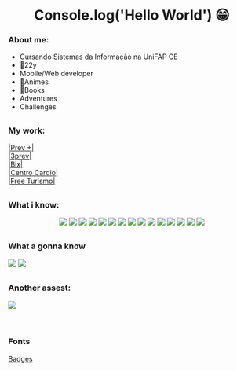 <h1 align="center">Console.log('Hello World') 😁
</h1>

### About me: 
 <ul>
  <li>Cursando Sistemas da Informação na UniFAP CE</li>
  <li>🥳22y </li>
  <li>Mobile/Web developer</li>
  <li>🤖Animes</li>
  <li>📕Books</li>
  <li>Adventures</li>
  <li>Challenges</li>
 </ul>

##

### My work:
  <a href="https://play.google.com/store/apps/details?id=com.tresit.prevmais">|Prev +|</a><br>
  <a href="https://3prev.app.br/#/login">|3prev|</a><br>
  <a href="https://play.google.com/store/apps/details?id=premier.bix">|Bix|</a><br>
  <a href="https://play.google.com/store/apps/details?id=centro.centro_cardio">|Centro Cardio|</a><br>
  <a href="https://freeturismo.netlify.app/">|Free Turismo|</a><br>
##

 ### What i know:
 <div align="center">
  <img src="https://img.shields.io/badge/HTML5-E34F26?style=for-the-badge&logo=html5&logoColor=white"/>
  <img src="https://img.shields.io/badge/CSS3-1572B6?style=for-the-badge&logo=css3&logoColor=white"/>
  <img src="https://img.shields.io/badge/Bootstrap-563D7C?style=for-the-badge&logo=bootstrap&logoColor=white"/>
  <img src="https://img.shields.io/badge/Material--UI-0081CB?style=for-the-badge&logo=material-ui&logoColor=white"/>
  <img src="https://img.shields.io/badge/Tailwind_CSS-38B2AC?style=for-the-badge&logo=tailwind-css&logoColor=white"/>
  <img src="https://img.shields.io/badge/JavaScript-F7DF1E?style=for-the-badge&logo=javascript&logoColor=black"/>
  <img src="https://img.shields.io/badge/Trello-0052CC?style=for-the-badge&logo=trello&logoColor=white"/>
  <img src="https://img.shields.io/badge/React-20232A?style=for-the-badge&logo=react&logoColor=61DAFB"/>  
  <img src="https://img.shields.io/badge/Vue.js-35495E?style=for-the-badge&logo=vuedotjs&logoColor=4FC08D"/>
  <img src="https://img.shields.io/badge/Angular-DD0031?style=for-the-badge&logo=angular&logoColor=white"/>
  <img src="https://img.shields.io/badge/MySQL-00000F?style=for-the-badge&logo=mysql&logoColor=white"/>
  <img src="https://img.shields.io/badge/Git-F05032?style=for-the-badge&logo=git&logoColor=white"/>
  <img src="https://img.shields.io/badge/Figma-F24E1E?style=for-the-badge&logo=figma&logoColor=white"/>
  <img src="https://img.shields.io/badge/Flutter-02569B?style=for-the-badge&logo=flutter&logoColor=white"/>
  <img src="https://img.shields.io/badge/React_Native-20232A?style=for-the-badge&logo=react&logoColor=61DAFB"/>
 </div>
 
##

### What a gonna know

 <div display="flex">
  <img src="https://img.shields.io/badge/TypeScript-007ACC?style=for-the-badge&logo=typescript&logoColor=white"/>
  <img src="https://img.shields.io/badge/Redux-593D88?style=for-the-badge&logo=redux&logoColor=white"/>
 </div>

##

### Another assest:

  <div>
    <img src="https://img.shields.io/badge/Notion-000000?style=for-the-badge&logo=notion&logoColor=white"/>
  </div>
                                                                                              
<br>
<br>

### Fonts
<a href="https://github.com/alexandresanlim/Badges4-README.md-Profile">Badges</a>
                                                                                                       

